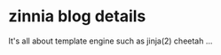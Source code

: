zinnia blog details 
=========================
It's all about template engine such as jinja(2) cheetah ...

